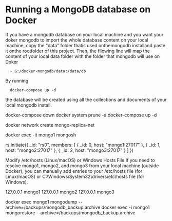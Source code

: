 # Running a MongoDB database on Docker

If you have a mongodb database on your local machine and you want your doker mongodb to import the whole
database content on your local machine, copy the "data" folder thatis used onthemongodb installand paste it onthe rootfolder of this project. Then, the fllowing line will map the content of your local data folder with the folder that mongodb will use on Doker

      - G:/docker-mongodb/data:/data/db

By running 

      docker-compose up -d 
      
the database will be created using all the collections and documents of your local mongodb install. 

docker-compose down
docker system prune -a
docker-compose up -d

docker network create mongo-replica-net

docker exec -it mongo1 mongosh


rs.initiate({
  _id: "rs0",
  members: [
    { _id: 0, host: "mongo1:27017" },
    { _id: 1, host: "mongo2:27017" },
    { _id: 2, host: "mongo3:27017" }
  ]
})


Modify /etc/hosts (Linux/macOS) or Windows Hosts File
If you need to resolve mongo1, mongo2, and mongo3 from your local machine (outside Docker), you can manually add entries to your /etc/hosts file (for Linux/macOS) or C:\Windows\System32\drivers\etc\hosts file (for Windows).

127.0.0.1 mongo1
127.0.0.1 mongo2
127.0.0.1 mongo3

docker exec mongo1 mongodump --archive=/backups/mongodb_backup.archive
docker exec -i mongo1 mongorestore --archive=/backups/mongodb_backup.archive
